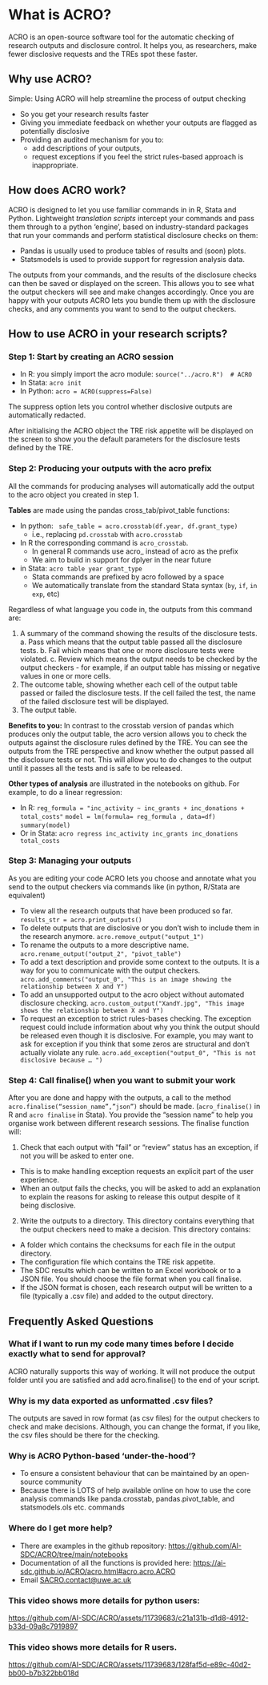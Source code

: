 # What is ACRO?
ACRO is an open-source software tool for the automatic checking of research outputs and disclosure control. It helps you, as researchers, make fewer disclosive requests and the TREs spot these faster.
## Why use ACRO?
Simple: Using ACRO will help streamline the process of output checking
- So you get your research results faster
-	Giving you immediate feedback on whether your outputs are flagged as potentially disclosive
-	Providing an audited mechanism for you to:
     - add descriptions of your outputs,
     - request exceptions if you feel the strict rules-based approach is inappropriate.

## How does ACRO work?
ACRO is designed to let you use familiar commands in in R, Stata and Python. Lightweight *translation scripts*    intercept your commands and pass them through to a python ‘engine’, based on industry-standard packages that run your commands and perform statistical disclosure checks on them:
- Pandas is usually used to produce tables of results and (soon) plots.
- Statsmodels is used to provide support for regression analysis data.

The outputs from your commands, and the results of the disclosure checks can then be saved or displayed on the screen.
 This allows you to see what the output checkers will see and make changes accordingly.
 Once you are happy with your outputs ACRO lets you bundle them up with the disclosure checks, and any comments you want to send to the output checkers.

## How to use ACRO in your research scripts?
### Step 1: Start by creating an ACRO session
-	In R:  you simply import the acro module: ```source("../acro.R")  # ACRO```
-	In Stata:  ```acro init```
-	In Python: ```acro = ACRO(suppress=False)```

The suppress option lets you control whether disclosive outputs are automatically redacted.

After initialising the ACRO object the TRE risk appetite will be displayed on the screen to show you the default parameters for the disclosure tests defined by the TRE.

### Step 2: Producing your outputs with the acro prefix
All the commands for producing analyses will automatically add the output to the acro object you created in step 1.

**Tables** are made using the pandas cross_tab/pivot_table functions:
- 	In python: ```	safe_table = acro.crosstab(df.year, df.grant_type) ```
    - 	i.e., replacing ```pd.crosstab``` with ```acro.crosstab```
-	In R the corresponding command is ```acro_crosstab```.
    -	In general R commands use acro_ instead of acro as the prefix
    - We aim to build in support for  dplyer in the near future
-	in Stata: ```acro table year grant_type```
    - 	Stata commands are prefixed by acro followed by a space
    - 	We automatically translate from the standard Stata syntax (```by```, ```if```, ```in exp```, etc)

Regardless of what language you code in, the outputs from this command are:
1.	A summary of the command showing the results of the disclosure tests.
    a.	Pass which means that the output table passed all the disclosure tests.
    b.	Fail which means that one or more disclosure tests were violated.
    c.	Review which means the output needs to be checked by the output checkers - for example, if an output table has missing or negative values in one or more cells.
2.	The outcome table, showing whether each cell of the output table passed or failed the disclosure tests. If the cell failed the test, the name of the failed disclosure test will be displayed.
3.	The output table.

**Benefits to you:** In contrast  to the crosstab version of pandas which produces only the output table, the acro version allows you to check the outputs against the disclosure rules defined by the TRE. You can see the outputs from the TRE perspective and know whether the output passed all the disclosure tests or not. This will allow you to do changes to the output until it passes all the tests and is safe to be released.

**Other types of analysis** are illustrated in the notebooks on github. For example, to do a linear regression:
-	In R:
  ```reg_formula = "inc_activity ~ inc_grants + inc_donations + total_costs"```
  ```model = lm(formula= reg_formula , data=df)```
  ```summary(model)```
-	Or in Stata: ```acro regress inc_activity inc_grants inc_donations total_costs```

### Step 3: Managing your outputs
As you are editing your code ACRO lets you choose and annotate what you send to the output checkers via commands like (in python, R/Stata are equivalent)
-	To view all the research outputs that have been produced so far.
  ```results_str = acro.print_outputs()```
-	To delete outputs that are disclosive or you don’t wish to include them in the research anymore.
  ```acro.remove_output("output_1")```
-	To rename the outputs to a more descriptive name.
  ```acro.rename_output("output_2", "pivot_table")```
-	To add a text description and provide some context to the outputs. It is a way for you to communicate with the output checkers.
  ```acro.add_comments("output_0", "This is an image showing the relationship between X and Y")```
-	To add an unsupported output to the acro object without automated disclosure checking.
  ```acro.custom_output("XandY.jpg", "This image shows the relationship between X and Y")```
-	To request an exception to strict rules-bases checking.
  The exception request could include information about why you think the output should be released even though it is disclosive.
 	 For example, you may want to ask for exception if you think that some zeros are structural and don’t actually violate any rule.
  ```acro.add_exception("output_0", "This is not disclosive because … ")```

### Step 4: Call finalise() when you want to submit your work
After you are done and happy with the outputs, a call to the method ```acro.finalise(“session_name”,”json”)```  should be made.
(```acro_finalise()``` in R and ```acro finalise``` in Stata). You provide the “session name” to help you organise work between different research sessions.
The finalise function will:
1.	Check that each output with “fail” or “review” status has an exception, if not you will be asked to enter one.
-	This is to make handling exception requests an explicit part of the user experience.
-	When an output fails the checks, you will be asked to add an explanation to explain the reasons for asking to release this output despite of it being disclosive.
2.	Write the outputs to a directory. This directory contains everything that the output checkers need to make a decision. This directory contains:
-	A folder which contains the checksums for each file in the output directory.
-	The configuration file which contains the TRE risk appetite.
-	The SDC results which can be written to an Excel workbook or to a JSON file. You should choose the file format when you call finalise.
-	If the JSON format is chosen, each research output will be written to a file (typically a .csv file) and added to the output directory.

## Frequently Asked Questions
### What if I want to run my code many times before I decide exactly what to send for approval?
ACRO naturally supports this way of working. It will not produce the output folder until you are satisfied and add acro.finalise() to the end of your script.
### Why is my data exported as unformatted .csv files?
The outputs are saved in row format (as csv files) for the output checkers to check and make decisions. Although, you can change the format, if you like, the csv files should be there for the checking.
### Why is ACRO Python-based ‘under-the-hood’?
-	To ensure a consistent behaviour that can be maintained by an open-source community
-	Because there is LOTS of help available online on how to use the core analysis commands like panda.crosstab, pandas.pivot_table, and statsmodels.ols etc. commands
### Where do I get more help?
-	There are examples in the github repository: https://github.com/AI-SDC/ACRO/tree/main/notebooks
-	Documentation of all the functions is provided here: https://ai-sdc.github.io/ACRO/acro.html#acro.acro.ACRO
-	Email SACRO.contact@uwe.ac.uk

### This video shows more details for python users:

https://github.com/AI-SDC/ACRO/assets/11739683/c21a131b-d1d8-4912-b33d-09a8c7919897


### This video shows more details for R users.


https://github.com/AI-SDC/ACRO/assets/11739683/128faf5d-e89c-40d2-bb00-b7b322bb018d
